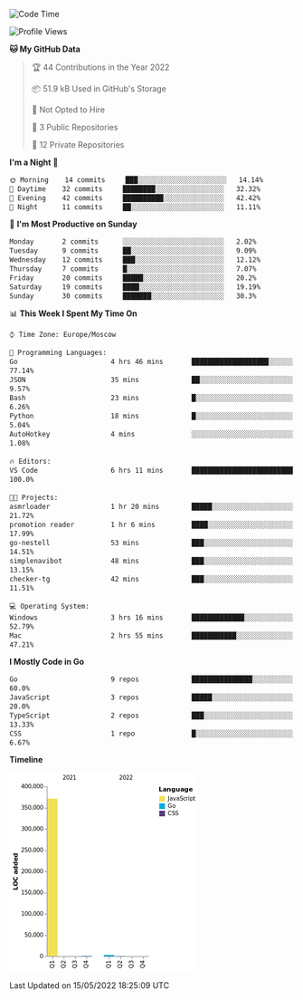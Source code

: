<!--START_SECTION:waka-->
![Code Time](http://img.shields.io/badge/Code%20Time-302%20hrs%205%20mins-blue)

![Profile Views](http://img.shields.io/badge/Profile%20Views-0-blue)

**🐱 My GitHub Data** 

> 🏆 44 Contributions in the Year 2022
 > 
> 📦 51.9 kB Used in GitHub's Storage 
 > 
> 🚫 Not Opted to Hire
 > 
> 📜 3 Public Repositories 
 > 
> 🔑 12 Private Repositories  
 > 
**I'm a Night 🦉** 

```text
🌞 Morning    14 commits     ███░░░░░░░░░░░░░░░░░░░░░░   14.14% 
🌆 Daytime    32 commits     ████████░░░░░░░░░░░░░░░░░   32.32% 
🌃 Evening    42 commits     ██████████░░░░░░░░░░░░░░░   42.42% 
🌙 Night      11 commits     ██░░░░░░░░░░░░░░░░░░░░░░░   11.11%

```
📅 **I'm Most Productive on Sunday** 

```text
Monday       2 commits      ░░░░░░░░░░░░░░░░░░░░░░░░░   2.02% 
Tuesday      9 commits      ██░░░░░░░░░░░░░░░░░░░░░░░   9.09% 
Wednesday    12 commits     ███░░░░░░░░░░░░░░░░░░░░░░   12.12% 
Thursday     7 commits      █░░░░░░░░░░░░░░░░░░░░░░░░   7.07% 
Friday       20 commits     █████░░░░░░░░░░░░░░░░░░░░   20.2% 
Saturday     19 commits     ████░░░░░░░░░░░░░░░░░░░░░   19.19% 
Sunday       30 commits     ███████░░░░░░░░░░░░░░░░░░   30.3%

```


📊 **This Week I Spent My Time On** 

```text
⌚︎ Time Zone: Europe/Moscow

💬 Programming Languages: 
Go                       4 hrs 46 mins       ███████████████████░░░░░░   77.14% 
JSON                     35 mins             ██░░░░░░░░░░░░░░░░░░░░░░░   9.57% 
Bash                     23 mins             █░░░░░░░░░░░░░░░░░░░░░░░░   6.26% 
Python                   18 mins             █░░░░░░░░░░░░░░░░░░░░░░░░   5.04% 
AutoHotkey               4 mins              ░░░░░░░░░░░░░░░░░░░░░░░░░   1.08%

🔥 Editors: 
VS Code                  6 hrs 11 mins       █████████████████████████   100.0%

🐱‍💻 Projects: 
asmrloader               1 hr 20 mins        █████░░░░░░░░░░░░░░░░░░░░   21.72% 
promotion reader         1 hr 6 mins         ████░░░░░░░░░░░░░░░░░░░░░   17.99% 
go-nestell               53 mins             ███░░░░░░░░░░░░░░░░░░░░░░   14.51% 
simplenavibot            48 mins             ███░░░░░░░░░░░░░░░░░░░░░░   13.15% 
checker-tg               42 mins             ███░░░░░░░░░░░░░░░░░░░░░░   11.51%

💻 Operating System: 
Windows                  3 hrs 16 mins       █████████████░░░░░░░░░░░░   52.79% 
Mac                      2 hrs 55 mins       ███████████░░░░░░░░░░░░░░   47.21%

```

**I Mostly Code in Go** 

```text
Go                       9 repos             ███████████████░░░░░░░░░░   60.0% 
JavaScript               3 repos             █████░░░░░░░░░░░░░░░░░░░░   20.0% 
TypeScript               2 repos             ███░░░░░░░░░░░░░░░░░░░░░░   13.33% 
CSS                      1 repo              █░░░░░░░░░░░░░░░░░░░░░░░░   6.67%

```


**Timeline**

![Chart not found](https://raw.githubusercontent.com/jeezft/jeezft/main/charts/bar_graph.png) 


 Last Updated on 15/05/2022 18:25:09 UTC
<!--END_SECTION:waka-->
